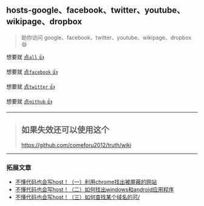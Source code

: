 ## hosts-google、facebook、twitter、youtube、wikipage、dropbox

> 助你访问 google、facebook、twitter、youtube、wikipage、dropbox :smile:

想要就 [点`all` :+1: ](https://github.com/xiaobeicn/hosts-google-facebook-twitter/blob/master/hosts-all.txt)

想要就 [点`facebook` :+1: ](https://github.com/xiaobeicn/hosts-google-facebook-twitter/blob/master/facebook.txt)

想要就 [点`twitter` :+1: ](https://github.com/xiaobeicn/hosts-google-facebook-twitter/blob/master/twitter.txt)

想要就 [点`github` :+1: ](https://github.com/xiaobeicn/hosts-google-facebook-twitter/blob/master/github.txt)

---

> ## 如果失效还可以使用这个
> 
> https://github.com/comeforu2012/truth/wiki
> 

---

### 拓展文章
* [不懂代码也会写host！（一）利用chrome找出被屏蔽的网站](https://ccfox.info/2014/11/12/%E4%B8%8D%E6%87%82%E4%BB%A3%E7%A0%81%E4%B9%9F%E4%BC%9A%E5%86%99host%EF%BC%81%EF%BC%88%E4%B8%80%EF%BC%89%E5%88%A9%E7%94%A8chrome%E6%89%BE%E5%87%BA%E8%A2%AB%E5%B1%8F%E8%94%BD%E7%9A%84%E7%BD%91%E7%AB%99/)
* [不懂代码也会写host！（二）如何找出windows和android应用程序](http://ccfox.info/2014/11/15/%E4%B8%8D%E6%87%82%E4%BB%A3%E7%A0%81%E4%B9%9F%E4%BC%9A%E5%86%99host%EF%BC%81%EF%BC%88%E4%BA%8C%EF%BC%89%E5%A6%82%E4%BD%95%E6%89%BE%E5%87%BAwindows%E5%92%8Candroid%E5%BA%94%E7%94%A8%E7%A8%8B%E5%BA%8F/)
* [不懂代码也会写host！（三）如何查找某个域名的可/](http://ccfox.info/2014/11/26/%E4%B8%8D%E6%87%82%E4%BB%A3%E7%A0%81%E4%B9%9F%E4%BC%9A%E5%86%99host%EF%BC%81%EF%BC%88%E4%B8%89%EF%BC%89%E5%A6%82%E4%BD%95%E6%9F%A5%E6%89%BE%E6%9F%90%E4%B8%AA%E5%9F%9F%E5%90%8D%E7%9A%84%E5%8F%AF/)
